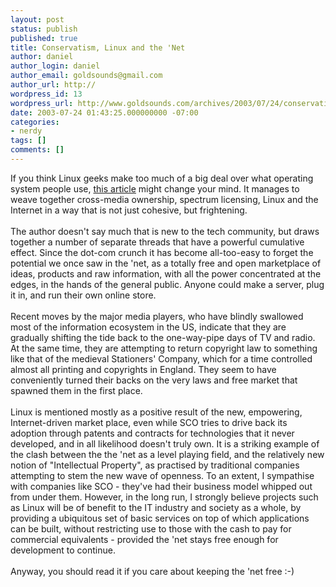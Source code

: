 ```yaml
---
layout: post
status: publish
published: true
title: Conservatism, Linux and the 'Net
author: daniel
author_login: daniel
author_email: goldsounds@gmail.com
author_url: http://
wordpress_id: 13
wordpress_url: http://www.goldsounds.com/archives/2003/07/24/conservatism-linux-and-the-net/
date: 2003-07-24 01:43:25.000000000 -07:00
categories:
- nerdy
tags: []
comments: []
---
```

If you think Linux geeks make too much of a big deal over what operating system people use, <a href="http://www.linuxjournal.com/article.php?sid=6989">this article</a> might change your mind. It manages to weave together cross-media ownership, spectrum licensing, Linux and the Internet in a way that is not just cohesive, but frightening.<br />
<br />
The author doesn't say much that is new to the tech community, but draws together a number of separate threads that have a powerful cumulative effect. Since the dot-com crunch it has become all-too-easy to forget the potential we once saw in the 'net, as a totally free and open marketplace of ideas, products and raw information, with all the power concentrated at the edges, in the hands of the general public. Anyone could make a server, plug it in, and run their own online store. <br />
<br />
Recent moves by the major media players, who have blindly swallowed most of the information ecosystem in the US, indicate that they are gradually shifting the tide back to the one-way-pipe days of TV and radio. At the same time, they are attempting to return copyright law to something like that of the medieval Stationers' Company, which for a time controlled almost all printing and copyrights in England. They seem to have conveniently turned their backs on the very laws and free market that spawned them in the first place.<br />
<br />
Linux is mentioned mostly as a positive result of the new, empowering, Internet-driven market place, even while SCO tries to drive back its adoption through patents and contracts for technologies that it never developed, and in all likelihood doesn't truly own. It is a striking example of the clash between the the 'net as a level playing field, and the relatively new notion of "Intellectual Property", as practised by traditional companies attempting to stem the new wave of openness. To an extent, I sympathise with companies like SCO - they've had their business model whipped out from under them. However, in the long run, I strongly believe projects such as Linux will be of benefit to the IT industry and society as a whole, by providing a ubiquitous set of basic services on top of which applications can be built, without restricting use to those with the cash to pay for commercial equivalents - provided the 'net stays free enough for development to continue.<br />
<br />
Anyway, you should read it if you care about keeping the 'net free :-)
